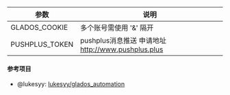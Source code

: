 | 参数          | 说明                                             |
| ------------- | ------------------------------------------------ |
| GLADOS_COOKIE  | 多个账号需使用 '&' 隔开                           |
| PUSHPLUS_TOKEN | pushplus消息推送 申请地址 http://www.pushplus.plus|

#### 参考项目
- @lukesyy: [lukesyy/glados_automation](https://github.com/lukesyy/glados_automation)

